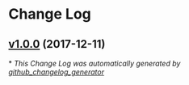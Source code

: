 # Change Log

## [v1.0.0](https://github.com/CellDynamics/MedianSnakeFilter_quimp/tree/v1.0.0) (2017-12-11)


\* *This Change Log was automatically generated by [github_changelog_generator](https://github.com/skywinder/Github-Changelog-Generator)*